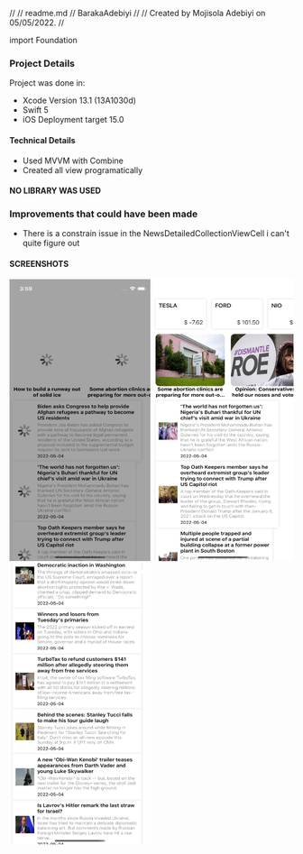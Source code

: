 //
//  readme.md
//  BarakaAdebiyi
//
//  Created by Mojisola Adebiyi on 05/05/2022.
//

import Foundation


### Project Details 
Project was done in:
* Xcode Version 13.1 (13A1030d)
* Swift 5
* iOS Deployment target 15.0

#### Technical Details
* Used MVVM with Combine
* Created all view programatically

#### NO LIBRARY WAS USED

### Improvements that could have been made 
* There is a constrain issue in the NewsDetailedCollectionViewCell i can't quite figure out


#### SCREENSHOTS

<img width="250" height="500" src="https://raw.githubusercontent.com/papibiyi/barAde/main/Screenshot/sc1.png" alt="">
<img width="250" height="500" src="https://raw.githubusercontent.com/papibiyi/barAde/main/Screenshot/sc2.png" alt="">
<img width="250" height="500" src="https://raw.githubusercontent.com/papibiyi/barAde/main/Screenshot/sc3.png" alt="">
